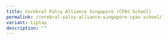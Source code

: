 ```yaml
---
title: Cerebral Palsy Alliance Singapore (CPAS School)
permalink: /cerebral-palsy-alliance-singapore-cpas-school/
variant: tiptap
description: ""
---
```

